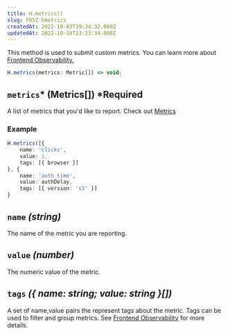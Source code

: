 ```yaml
---
title: H.metrics()
slug: F65Z-hmetrics
createdAt: 2022-10-03T19:34:32.000Z
updatedAt: 2022-10-18T23:23:34.000Z
---
```


This method is used to submit custom metrics. You can learn more about [Frontend Observability.](/product-features/frontend-observability)

```typescript
H.metrics(metrics: Metric[]) => void;
```

## `metrics`* (Metrics\[]) *Required

A list of metrics that you'd like to report. Check out [Metrics](/api/client/h-metrics)&#x20;

### Example

```typescript
H.metrics([{
	name: 'clicks',
	value: 1,
	tags: [{ browser }]
}, {
	name: 'auth_time',
	value: authDelay,
	tags: [{ version: 'v2' }]
}
```


## `name` *(string)*

The name of the metric you are reporting.

## `value` *(number)*

The numeric value of the metric.

## `tags` *({ name: string; value: string }\[])*

A set of name,value pairs the represent tags about the metric. Tags can be used to filter and group metrics. See [Frontend Observability](/product-features/frontend-observability) for more details.